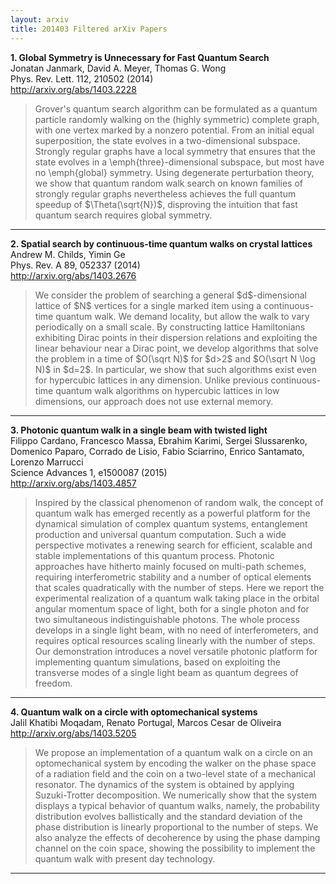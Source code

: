 ```yaml
---
layout: arxiv
title: 201403 Filtered arXiv Papers
---
```


**1.    Global Symmetry is Unnecessary for Fast Quantum Search**  
Jonatan Janmark, David A. Meyer, Thomas G. Wong  
Phys. Rev. Lett. 112, 210502 (2014)  
http://arxiv.org/abs/1403.2228  
<blockquote>
<p>
Grover's quantum search algorithm can be formulated as a quantum particle randomly walking on the (highly symmetric) complete graph, with one vertex marked by a nonzero potential. From an initial equal superposition, the state evolves in a two-dimensional subspace. Strongly regular graphs have a local symmetry that ensures that the state evolves in a \emph{three}-dimensional subspace, but most have no \emph{global} symmetry. Using degenerate perturbation theory, we show that quantum random walk search on known families of strongly regular graphs nevertheless achieves the full quantum speedup of $\Theta(\sqrt{N})$, disproving the intuition that fast quantum search requires global symmetry.
</p>
</blockquote>

------

**2.    Spatial search by continuous-time quantum walks on crystal lattices**  
Andrew M. Childs, Yimin Ge  
Phys. Rev. A 89, 052337 (2014)  
http://arxiv.org/abs/1403.2676  
<blockquote>
<p>
We consider the problem of searching a general $d$-dimensional lattice of $N$ vertices for a single marked item using a continuous-time quantum walk. We demand locality, but allow the walk to vary periodically on a small scale. By constructing lattice Hamiltonians exhibiting Dirac points in their dispersion relations and exploiting the linear behaviour near a Dirac point, we develop algorithms that solve the problem in a time of $O(\sqrt N)$ for $d>2$ and $O(\sqrt N \log N)$ in $d=2$. In particular, we show that such algorithms exist even for hypercubic lattices in any dimension. Unlike previous continuous-time quantum walk algorithms on hypercubic lattices in low dimensions, our approach does not use external memory.
</p>
</blockquote>

------

**3.    Photonic quantum walk in a single beam with twisted light**  
Filippo Cardano, Francesco Massa, Ebrahim Karimi, Sergei Slussarenko, Domenico Paparo, Corrado de Lisio, Fabio Sciarrino, Enrico Santamato, Lorenzo Marrucci  
Science Advances 1, e1500087 (2015)  
http://arxiv.org/abs/1403.4857  
<blockquote>
<p>
Inspired by the classical phenomenon of random walk, the concept of quantum walk has emerged recently as a powerful platform for the dynamical simulation of complex quantum systems, entanglement production and universal quantum computation. Such a wide perspective motivates a renewing search for efficient, scalable and stable implementations of this quantum process. Photonic approaches have hitherto mainly focused on multi-path schemes, requiring interferometric stability and a number of optical elements that scales quadratically with the number of steps. Here we report the experimental realization of a quantum walk taking place in the orbital angular momentum space of light, both for a single photon and for two simultaneous indistinguishable photons. The whole process develops in a single light beam, with no need of interferometers, and requires optical resources scaling linearly with the number of steps. Our demonstration introduces a novel versatile photonic platform for implementing quantum simulations, based on exploiting the transverse modes of a single light beam as quantum degrees of freedom.
</p>
</blockquote>

------

**4.    Quantum walk on a circle with optomechanical systems**  
Jalil Khatibi Moqadam, Renato Portugal, Marcos Cesar de Oliveira  
http://arxiv.org/abs/1403.5205  
<blockquote>
<p>
We propose an implementation of a quantum walk on a circle on an optomechanical system by encoding the walker on the phase space of a radiation field and the coin on a two-level state of a mechanical resonator. The dynamics of the system is obtained by applying Suzuki-Trotter decomposition. We numerically show that the system displays a typical behavior of quantum walks, namely, the probability distribution evolves ballistically and the standard deviation of the phase distribution is linearly proportional to the number of steps. We also analyze the effects of decoherence by using the phase damping channel on the coin space, showing the possibility to implement the quantum walk with present day technology.
</p>
</blockquote>

------

